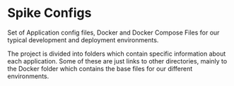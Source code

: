 # Spike Configs

Set of Application config files, Docker and Docker Compose Files for our typical development and deployment environments.

The project is divided into folders which contain specific information about each application. Some of these are just links to other directories, mainly to the Docker folder which contains the base files for our different environments.
